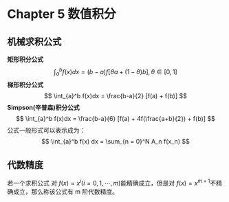 # Chapter 5 数值积分



## 机械求积公式

**矩形积分公式**
$$
\int_a^bf(x)dx   = (b - a) f[\theta a + (1 - \theta )b] , \theta \in [0,1]
$$
**梯形积分公式**
$$
\int_{a}^b f(x)dx = \frac{b-a}{2} [f(a) + f(b)]
$$
**Simpson(辛普森)积分公式**
$$
\int_{a}^b f(x)dx = \frac{b-a}{6} [f(a) + 4f(\frac{a+b}{2}) + f(b)]
$$
公式一般形式可以表示成为：
$$
\int_{a}^b f(x) dx = \sum_{n = 0}^N A_n f(x_n)
$$


## 代数精度

若一个求积公式 对 $f(x) = x^i (i =0,1, \cdots,m)$能精确成立，但是对 $f(x) = x^{m+1}$不精确成立，那么称该公式有 m 阶代数精度。

